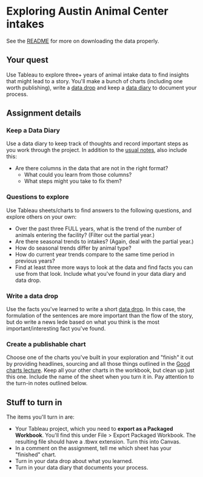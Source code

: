 # Exploring Austin Animal Center intakes

See the [README](README.md) for more on downloading the data properly.

## Your quest

Use Tableau to explore three+ years of animal intake data to find insights that might lead to a story. You'll make a bunch of charts (including one worth publishing), write a [data drop](https://docs.google.com/document/d/1gd5RR5YK43N3uE0o1vBoJfnkSo5S0JJFUCJmFsa75FM/edit#heading=h.k2b1zvdn1534) and keep a [data diary](https://docs.google.com/document/d/1gd5RR5YK43N3uE0o1vBoJfnkSo5S0JJFUCJmFsa75FM/edit#heading=h.5i6qymvlqkwj) to document your process.

## Assignment details

### Keep a Data Diary

Use a data diary to keep track of thoughts and record important steps as you work through the project. In addition to the [usual notes](https://docs.google.com/document/d/1gd5RR5YK43N3uE0o1vBoJfnkSo5S0JJFUCJmFsa75FM/edit#heading=h.5i6qymvlqkwj), also include this:

- Are there columns in the data that are not in the right format?
    - What could you learn from those columns?
    - What steps might you take to fix them?

### Questions to explore

Use Tableau sheets/charts to find answers to the following questions, and explore others on your own:

- Over the past three FULL years, what is the trend of the number of animals entering the facility? (Filter out the partial year.)
- Are there seasonal trends to intakes? (Again, deal with the partial year.)
- How do seasonal trends differ by animal type?
- How do current year trends compare to the same time period in previous years?
- Find at least three more ways to look at the data and find facts you can use from that look. Include what you've found in your data diary and data drop.

### Write a data drop

Use the facts you've learned to write a short [data drop](https://docs.google.com/document/d/1gd5RR5YK43N3uE0o1vBoJfnkSo5S0JJFUCJmFsa75FM/edit#heading=h.k2b1zvdn1534). In this case, the formulation of the sentences are more important than the flow of the story, but do write a news lede based on what you think is the most important/interesting fact you've found.

### Create a publishable chart

Choose one of the charts you've built in your exploration and "finish" it out by providing headlines, sourcing and all those things outlined in the [Good charts lecture](https://drive.google.com/open?id=1EMEIdUqeK94swrm0VvwPPBqzk5zSZqJmKnkckS2KFiw). Keep all your other charts in the workbook, but clean up just this one. Include the name of the sheet when you turn it in. Pay attention to the turn-in notes outlined below.

## Stuff to turn in

The items you'll turn in are:

- Your Tableau project, which you need to **export as a Packaged Workbook**. You'll find this under File > Export Packaged Workbook. The resulting file should have a .tbwx extension. Turn this into Canvas.
- In a comment on the assignment, tell me which sheet has your "finished" chart.
- Turn in your data drop about what you learned.
- Turn in your data diary that documents your process.
